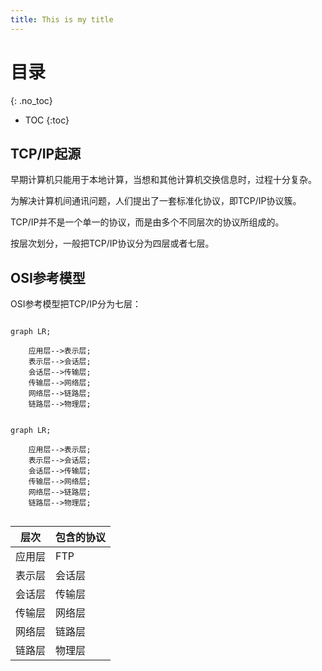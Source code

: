 ```yaml
---
title: This is my title
---
```


# 目录
{: .no_toc}
- TOC
{:toc}

## TCP/IP起源

早期计算机只能用于本地计算，当想和其他计算机交换信息时，过程十分复杂。

为解决计算机间通讯问题，人们提出了一套标准化协议，即TCP/IP协议簇。

TCP/IP并不是一个单一的协议，而是由多个不同层次的协议所组成的。

按层次划分，一般把TCP/IP协议分为四层或者七层。

## OSI参考模型

OSI参考模型把TCP/IP分为七层：

```mermaid

graph LR;

    应用层-->表示层;
    表示层-->会话层;
    会话层-->传输层;
    传输层-->网络层;
    网络层-->链路层;
    链路层-->物理层;

```

~~~mermaid

graph LR;

    应用层-->表示层;
    表示层-->会话层;
    会话层-->传输层;
    传输层-->网络层;
    网络层-->链路层;
    链路层-->物理层;
    
~~~

| 层次 | 包含的协议 |
-|-
| 应用层 | FTP |
| 表示层 | 会话层 |
| 会话层 | 传输层 |
| 传输层 | 网络层 |
| 网络层 | 链路层 |
| 链路层 | 物理层 |
